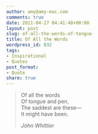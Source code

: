 ```yaml
---
author: amy@amy-mac.com
comments: true
date: 2011-04-27 04:41:48+00:00
layout: post
slug: of-all-the-words-of-tongue
title: Of All the Words
wordpress_id: 832
tags:
- Inspirational
- Quotes
post_format:
- Quote
share: true
---
```


<blockquote>Of all the words<br/>
Of tongue and pen,<br/>
The saddest are these—<br/>
It might have been.<br/>

<cite>John Whittier</cite>
</blockquote>
